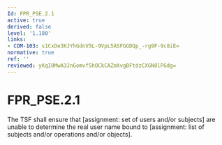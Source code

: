 ```yaml
---
Id: FPR_PSE.2.1
active: true
derived: false
level: '1.180'
links:
- COM-103: s1CxDe3KJYhGdnV5L-9VpL5ASFGGDQp_-rg9F-9c8iE=
normative: true
ref: ''
reviewed: yKqI0MwA3JnGomvf5hOCkCAZmXvgBFtdzCXGN8lPGdg=
---
```


# FPR_PSE.2.1

The TSF shall ensure that [assignment: set of users and/or subjects] are unable to determine the real user name bound to [assignment: list of subjects and/or operations and/or objects].
